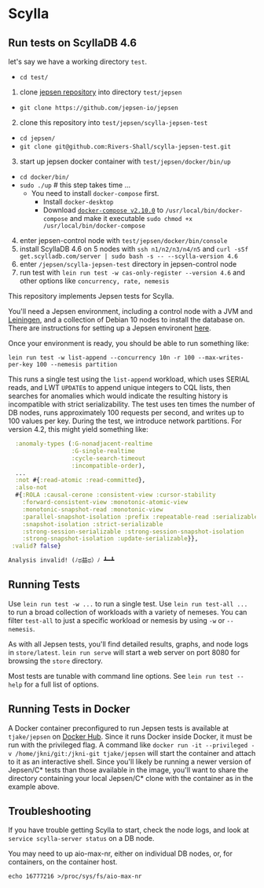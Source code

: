 # Scylla

## Run tests on ScyllaDB 4.6

let's say we have a working directory `test`.
- `cd test/`

1. clone [jepsen repository](https://github.com/jepsen-io/jepsen.git) into directory `test/jepsen`
  - `git clone https://github.com/jepsen-io/jepsen`
2. clone this repository into `test/jepsen/scylla-jepsen-test`
  - `cd jepsen/`
  - `git clone git@github.com:Rivers-Shall/scylla-jepsen-test.git`
3. start up jepsen docker container with `test/jepsen/docker/bin/up`
  - `cd docker/bin/`
  - `sudo ./up` # this step takes time ...
    - You need to install `docker-compose` first.
      - Install `docker-desktop`
      - Download [`docker-compose v2.10.0`](https://github.com/docker/compose/releases/tag/v2.10.0) to `/usr/local/bin/docker-compose` and make it executable `sudo chmod +x /usr/local/bin/docker-compose`
4. enter jepsen-control node with `test/jepsen/docker/bin/console`
5. install ScyllaDB 4.6 on 5 nodes with `ssh n1/n2/n3/n4/n5` and `curl -sSf get.scylladb.com/server | sudo bash -s -- --scylla-version 4.6` 
6. enter `/jepsen/scylla-jepsen-test` directory in jepsen-control node
7. run test with `lein run test -w cas-only-register --version 4.6` and other options like `concurrency, rate, nemesis`

This repository implements Jepsen tests for Scylla.

You'll need a Jepsen environment, including a control node with a JVM and
[Leiningen](https://leiningen.org/), and a collection of Debian 10 nodes to
install the database on. There are instructions for setting up a Jepsen
environent [here](https://github.com/jepsen-io/jepsen#setting-up-a-jepsen-environment).

Once your environment is ready, you should be able to run something like:

```
lein run test -w list-append --concurrency 10n -r 100 --max-writes-per-key 100 --nemesis partition
```

This runs a single test using the `list-append` workload, which uses SERIAL reads, and LWT `UPDATE`s to append unique integers to CQL lists, then searches for anomalies which would indicate the resulting history is incompatible with strict serializability. The test uses ten times the number of DB nodes, runs approximately 100 requests per second, and writes up to 100 values per key. During the test, we introduce network partitions. For version 4.2, this might yield something like:

```clj
  :anomaly-types (:G-nonadjacent-realtime
                  :G-single-realtime
                  :cycle-search-timeout
                  :incompatible-order),
  ...
  :not #{:read-atomic :read-committed},
  :also-not
  #{:ROLA :causal-cerone :consistent-view :cursor-stability
    :forward-consistent-view :monotonic-atomic-view
    :monotonic-snapshot-read :monotonic-view
    :parallel-snapshot-isolation :prefix :repeatable-read :serializable
    :snapshot-isolation :strict-serializable
    :strong-session-serializable :strong-session-snapshot-isolation
    :strong-snapshot-isolation :update-serializable}},
 :valid? false}

Analysis invalid! (ﾉಥ益ಥ）ﾉ ┻━┻
```

## Running Tests

Use `lein run test -w ...` to run a single test. Use `lein run test-all ...` to
run a broad collection of workloads with a variety of nemeses. You can filter
`test-all` to just a specific workload or nemesis by using `-w` or `--nemesis`.

As with all Jepsen tests, you'll find detailed results, graphs, and node logs
in `store/latest`. `lein run serve` will start a web server on port 8080 for
browsing the `store` directory.

Most tests are tunable with command line options. See `lein run test --help`
for a full list of options.

## Running Tests in Docker

A Docker container preconfigured to run Jepsen tests is available at `tjake/jepsen` on [Docker Hub](https://hub.docker.com/r/tjake/jepsen). Since it runs Docker inside Docker, it must be run with the privileged flag. A command like `docker run -it --privileged -v /home/jkni/git:/jkni-git tjake/jepsen` will start the container and attach to it as an interactive shell. Since you'll likely be running a newer version of Jepsen/C* tests than those available in the image, you'll want to share the directory containing your local Jepsen/C* clone with the container as in the example above.

## Troubleshooting

If you have trouble getting Scylla to start, check the node logs, and look at
`service scylla-server status` on a DB node.

You may need to up aio-max-nr, either on individual DB nodes, or, for
containers, on the container host.

```
echo 16777216 >/proc/sys/fs/aio-max-nr
```
